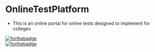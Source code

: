 # OnlineTestPlatform

- This is an online portal for online tests designed to implement for colleges

[![forthebadge](https://forthebadge.com/images/badges/uses-html.svg)](https://forthebadge.com)</br>
[![forthebadge](https://forthebadge.com/images/badges/uses-css.svg)](https://forthebadge.com)</br>
